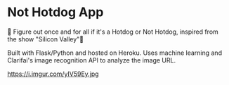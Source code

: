 # Not Hotdog App
🌭 Figure out once and for all if it's a Hotdog or Not Hotdog, inspired from the show "Silicon Valley"🌭

Built with Flask/Python and hosted on Heroku. Uses machine learning and Clarifai's image recognition API to analyze the image URL.

https://i.imgur.com/yIV59Ey.jpg
